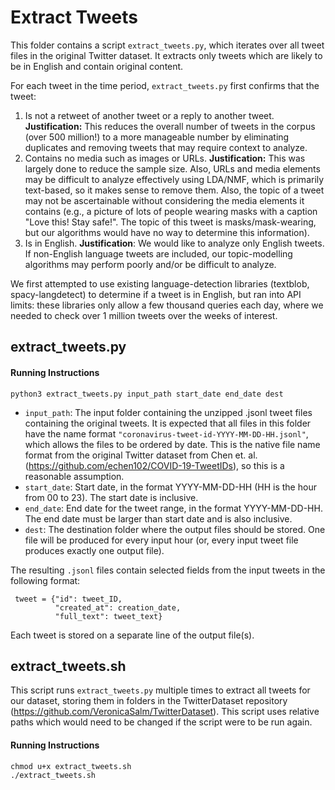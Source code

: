 # Extract Tweets

This folder contains a script `extract_tweets.py`, which iterates over all tweet files in the original Twitter dataset. It extracts only tweets which are likely to be in English and contain original content.    

For each tweet in the time period, `extract_tweets.py` first confirms that the tweet:
1. Is not a retweet of another tweet or a reply to another tweet. **Justification:** This reduces the overall number of tweets in the corpus (over 500 million!) to a more manageable number by eliminating duplicates and removing tweets that may require context to analyze.
2. Contains no media such as images or URLs. **Justification:** This was largely done to reduce the sample size. Also, URLs and media elements may be difficult to analyze effectively using LDA/NMF, which is primarily text-based, so it makes sense to remove them. Also, the topic of a tweet may not be ascertainable without considering the media elements it contains (e.g., a picture of lots of people wearing masks with a caption "Love this! Stay safe!". The topic of this tweet is masks/mask-wearing, but our algorithms would have no way to determine this information).
3. Is in English. **Justification**: We would like to analyze only English tweets. If non-English language tweets are included, our topic-modelling algorithms may perform poorly and/or be difficult to analyze.

We first attempted to use existing language-detection libraries (textblob, spacy-langdetect) to determine if a tweet is in English, but ran into API limits: these libraries only allow a few thousand queries each day, where we needed to check over 1 million tweets over the weeks of interest.

## extract_tweets.py

#### Running Instructions

```
python3 extract_tweets.py input_path start_date end_date dest
```
* `input_path`: The input folder containing the unzipped .jsonl tweet files containing the original tweets. It is expected that all files in this folder have the name format `"coronavirus-tweet-id-YYYY-MM-DD-HH.jsonl"`, which allows the files to be ordered by date. This is the native file name format from the original Twitter dataset from Chen et. al. (https://github.com/echen102/COVID-19-TweetIDs), so this is a reasonable assumption.
* `start_date`: Start date, in the format YYYY-MM-DD-HH (HH is the hour from 00 to 23). The start date is inclusive.
* `end_date`: End date for the tweet range, in the format YYYY-MM-DD-HH. The end date must be larger than start date and is also inclusive.
* `dest`: The destination folder where the output files should be stored. One file will be produced for every input hour (or, every input tweet file produces exactly one output file).

The resulting `.jsonl` files contain selected fields from the input tweets in the following format:
```
 tweet = {"id": tweet_ID,
          "created_at": creation_date,
          "full_text": tweet_text}
```
Each tweet is stored on a separate line of the output file(s).


## extract_tweets.sh

This script runs `extract_tweets.py` multiple times to extract all tweets for our dataset, storing them in folders in the TwitterDataset repository (https://github.com/VeronicaSalm/TwitterDataset). This script uses relative paths which would need to be changed if the script were to be run again.

#### Running Instructions
```
chmod u+x extract_tweets.sh
./extract_tweets.sh
```

